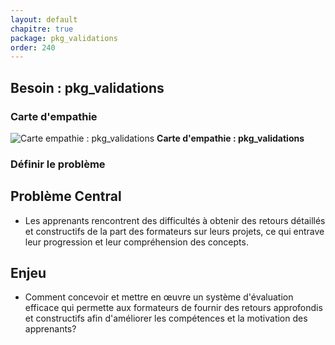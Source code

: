 ```yaml
---
layout: default
chapitre: true
package: pkg_validations
order: 240
---
```


## Besoin : pkg_validations 

### Carte d'empathie 


![Carte empathie : pkg_validations](/soli-lms/Besoin/pkg_validations/Carte-empathie.svg)
**Carte d'empathie : pkg_validations**



### Définir le problème

## Problème Central
- Les apprenants rencontrent des difficultés à obtenir des retours détaillés et constructifs de la part des formateurs sur leurs projets, ce qui entrave leur progression et leur compréhension des concepts.

## Enjeu
- Comment concevoir et mettre en œuvre un système d'évaluation efficace qui permette aux formateurs de fournir des retours approfondis et constructifs afin d'améliorer les compétences et la motivation des apprenants?

